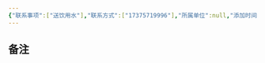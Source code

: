 ```yaml
---
{"联系事项":["送饮用水"],"联系方式":["17375719996"],"所属单位":null,"添加时间":"2024-09-02 09:48","tags":null,"dg-publish":true,"permalink":"/联系人/送水/","dgPassFrontmatter":true,"noteIcon":"","created":"2024-09-02T09:48:49.183+08:00","updated":"2024-09-15T19:48:17.741+08:00"}
---
```


## 备注
